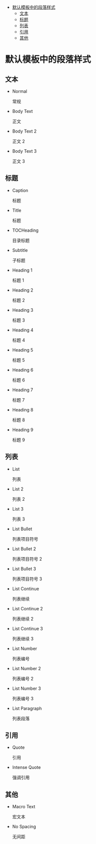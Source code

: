 - [默认模板中的段落样式](#默认模板中的段落样式)
  - [文本](#文本)
  - [标题](#标题)
  - [列表](#列表)
  - [引用](#引用)
  - [其他](#其他)

# 默认模板中的段落样式

## 文本

- Normal

    常规

- Body Text

    正文

- Body Text 2

    正文 2

- Body Text 3

    正文 3

## 标题

- Caption

    标题

- Title

    标题

- TOCHeading

    目录标题

- Subtitle

    子标题

- Heading 1

    标题 1

- Heading 2

    标题 2

- Heading 3

    标题 3

- Heading 4

    标题 4

- Heading 5

    标题 5

- Heading 6

    标题 6

- Heading 7

    标题 7

- Heading 8

    标题 8

- Heading 9

    标题 9

## 列表

- List

    列表

- List 2

    列表 2

- List 3

    列表 3

- List Bullet

    列表项目符号

- List Bullet 2

    列表项目符号 2

- List Bullet 3

    列表项目符号 3

- List Continue

    列表继续

- List Continue 2

    列表继续 2

- List Continue 3

    列表继续 3

- List Number

    列表编号

- List Number 2

    列表编号 2

- List Number 3

    列表编号 3

- List Paragraph

    列表段落

## 引用

- Quote

    引用

- Intense Quote

    强调引用

## 其他

- Macro Text

    宏文本

- No Spacing

    无间距
